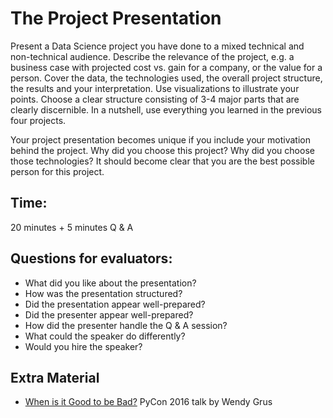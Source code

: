 
# The Project Presentation

Present a Data Science project you have done to a mixed technical and non-technical audience. Describe the relevance of the project, e.g. a business case with projected cost vs. gain for a company, or the value for a person. Cover the data, the technologies used, the overall project structure, the results and your interpretation. Use visualizations to illustrate your points. Choose a clear structure consisting of 3-4 major parts that are clearly discernible. In a nutshell, use everything you learned in the previous four projects.

Your project presentation becomes unique if you include your motivation behind the project. Why did you choose this project? Why did you choose those technologies? It should become clear that you are the best possible person for this project.

## Time:

20 minutes + 5 minutes Q & A


## Questions for evaluators:

* What did you like about the presentation?
* How was the presentation structured?
* Did the presentation appear well-prepared?
* Did the presenter appear well-prepared?
* How did the presenter handle the Q & A session?
* What could the speaker do differently?
* Would you hire the speaker?

## Extra Material

* [When is it Good to be Bad?](https://www.youtube.com/watch?v=uW02_GnQKeM) PyCon 2016 talk by Wendy Grus
